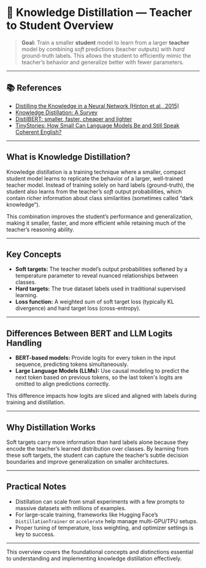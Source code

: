 # 📘 Knowledge Distillation — Teacher to Student Overview

> **Goal:** Train a smaller **student** model to learn from a larger **teacher** model by combining *soft* predictions (teacher outputs) with *hard* ground-truth labels. This allows the student to efficiently mimic the teacher’s behavior and generalize better with fewer parameters.

---

## 📚 References
- [Distilling the Knowledge in a Neural Network (Hinton et al., 2015)](https://arxiv.org/pdf/1503.02531)  
- [Knowledge Distillation: A Survey](https://arxiv.org/pdf/2006.05525)  
- [DistilBERT: smaller, faster, cheaper and lighter](https://arxiv.org/pdf/1910.01108)  
- [TinyStories: How Small Can Language Models Be and Still Speak Coherent English?](https://arxiv.org/pdf/2305.07759)  

---

## What is Knowledge Distillation?

Knowledge distillation is a training technique where a smaller, compact student model learns to replicate the behavior of a larger, well-trained teacher model. Instead of training solely on hard labels (ground-truth), the student also learns from the teacher’s *soft* output probabilities, which contain richer information about class similarities (sometimes called “dark knowledge”).

This combination improves the student’s performance and generalization, making it smaller, faster, and more efficient while retaining much of the teacher’s reasoning ability.

---

## Key Concepts

- **Soft targets:** The teacher model’s output probabilities softened by a temperature parameter to reveal nuanced relationships between classes.  
- **Hard targets:** The true dataset labels used in traditional supervised learning.  
- **Loss function:** A weighted sum of soft target loss (typically KL divergence) and hard target loss (cross-entropy).

---

## Differences Between BERT and LLM Logits Handling

- **BERT-based models:** Provide logits for every token in the input sequence, predicting tokens simultaneously.  
- **Large Language Models (LLMs):** Use causal modeling to predict the next token based on previous tokens, so the last token's logits are omitted to align predictions correctly.

This difference impacts how logits are sliced and aligned with labels during training and distillation.

---

## Why Distillation Works

Soft targets carry more information than hard labels alone because they encode the teacher’s learned distribution over classes. By learning from these soft targets, the student can capture the teacher’s subtle decision boundaries and improve generalization on smaller architectures.

---

## Practical Notes

- Distillation can scale from small experiments with a few prompts to massive datasets with millions of examples.  
- For large-scale training, frameworks like Hugging Face’s `DistillationTrainer` or `accelerate` help manage multi-GPU/TPU setups.  
- Proper tuning of temperature, loss weighting, and optimizer settings is key to success.

---

This overview covers the foundational concepts and distinctions essential to understanding and implementing knowledge distillation effectively.